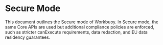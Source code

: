 # Secure Mode

This document outlines the Secure mode of Workbuoy. In Secure mode, the same Core APIs are used but additional compliance policies are enforced, such as stricter canExecute requirements, data redaction, and EU data residency guarantees.

